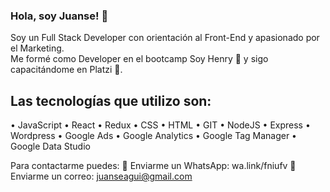 ### Hola, soy Juanse! 👋

Soy un Full Stack Developer con orientación al Front-End y apasionado por el Marketing.
<br /> Me formé como Developer en el bootcamp Soy Henry 🚀 y sigo capacitándome en Platzi 💚. <br />

## Las tecnologías que utilizo son:
• JavaScript
• React
• Redux
• CSS
• HTML
• GIT
• NodeJS
• Express
• Wordpress
• Google Ads
• Google Analytics
• Google Tag Manager
• Google Data Studio

Para contactarme puedes:
📲 Enviarme un WhatsApp: wa.link/fniufv
📩 Enviarme un correo: juanseagui@gmail.com
